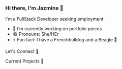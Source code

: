 ### Hi there, I'm Jazmine 👋

I'm a FullStack Developer seeking employment

- 🔭 I’m currently working on portfolio pieces
- 😄 Pronouns: She/HEr
- ⚡ Fun fact: I have a Frenchbulldog and a Beagle :dog:


Let's Connect 	:handshake:




Current Projects :construction:
